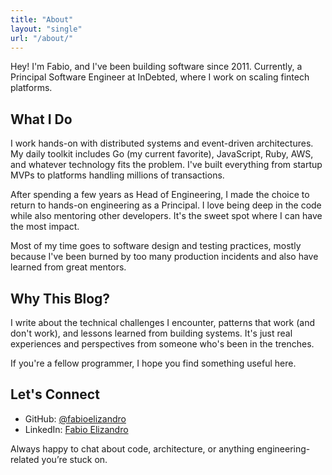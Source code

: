 ```yaml
---
title: "About"
layout: "single"
url: "/about/"
---
```


Hey! I'm Fabio, and I've been building software since 2011. Currently, a Principal Software Engineer at InDebted, where I work on scaling fintech platforms.

## What I Do

I work hands-on with distributed systems and event-driven architectures. My daily toolkit includes Go (my current favorite), JavaScript, Ruby, AWS, and whatever technology fits the problem. I've built everything from startup MVPs to platforms handling millions of transactions.

After spending a few years as Head of Engineering, I made the choice to return to hands-on engineering as a Principal. I love being deep in the code while also mentoring other developers. It's the sweet spot where I can have the most impact.

Most of my time goes to software design and testing practices, mostly because I've been burned by too many production incidents and also have learned from great mentors.

## Why This Blog?

I write about the technical challenges I encounter, patterns that work (and don't work), and lessons learned from building systems. It's just real experiences and perspectives from someone who's been in the trenches.

If you're a fellow programmer, I hope you find something useful here.

## Let's Connect

- GitHub: [@fabioelizandro](https://github.com/fabioelizandro)
- LinkedIn: [Fabio Elizandro](https://www.linkedin.com/in/fabioelizandro/)

Always happy to chat about code, architecture, or anything engineering-related you’re stuck on.
